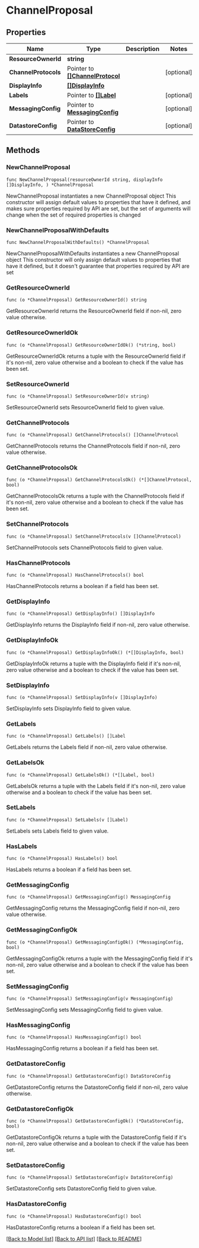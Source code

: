 # ChannelProposal

## Properties

Name | Type | Description | Notes
------------ | ------------- | ------------- | -------------
**ResourceOwnerId** | **string** |  | 
**ChannelProtocols** | Pointer to [**[]ChannelProtocol**](ChannelProtocol.md) |  | [optional] 
**DisplayInfo** | [**[]DisplayInfo**](DisplayInfo.md) |  | 
**Labels** | Pointer to [**[]Label**](Label.md) |  | [optional] 
**MessagingConfig** | Pointer to [**MessagingConfig**](MessagingConfig.md) |  | [optional] 
**DatastoreConfig** | Pointer to [**DataStoreConfig**](DataStoreConfig.md) |  | [optional] 

## Methods

### NewChannelProposal

`func NewChannelProposal(resourceOwnerId string, displayInfo []DisplayInfo, ) *ChannelProposal`

NewChannelProposal instantiates a new ChannelProposal object
This constructor will assign default values to properties that have it defined,
and makes sure properties required by API are set, but the set of arguments
will change when the set of required properties is changed

### NewChannelProposalWithDefaults

`func NewChannelProposalWithDefaults() *ChannelProposal`

NewChannelProposalWithDefaults instantiates a new ChannelProposal object
This constructor will only assign default values to properties that have it defined,
but it doesn't guarantee that properties required by API are set

### GetResourceOwnerId

`func (o *ChannelProposal) GetResourceOwnerId() string`

GetResourceOwnerId returns the ResourceOwnerId field if non-nil, zero value otherwise.

### GetResourceOwnerIdOk

`func (o *ChannelProposal) GetResourceOwnerIdOk() (*string, bool)`

GetResourceOwnerIdOk returns a tuple with the ResourceOwnerId field if it's non-nil, zero value otherwise
and a boolean to check if the value has been set.

### SetResourceOwnerId

`func (o *ChannelProposal) SetResourceOwnerId(v string)`

SetResourceOwnerId sets ResourceOwnerId field to given value.


### GetChannelProtocols

`func (o *ChannelProposal) GetChannelProtocols() []ChannelProtocol`

GetChannelProtocols returns the ChannelProtocols field if non-nil, zero value otherwise.

### GetChannelProtocolsOk

`func (o *ChannelProposal) GetChannelProtocolsOk() (*[]ChannelProtocol, bool)`

GetChannelProtocolsOk returns a tuple with the ChannelProtocols field if it's non-nil, zero value otherwise
and a boolean to check if the value has been set.

### SetChannelProtocols

`func (o *ChannelProposal) SetChannelProtocols(v []ChannelProtocol)`

SetChannelProtocols sets ChannelProtocols field to given value.

### HasChannelProtocols

`func (o *ChannelProposal) HasChannelProtocols() bool`

HasChannelProtocols returns a boolean if a field has been set.

### GetDisplayInfo

`func (o *ChannelProposal) GetDisplayInfo() []DisplayInfo`

GetDisplayInfo returns the DisplayInfo field if non-nil, zero value otherwise.

### GetDisplayInfoOk

`func (o *ChannelProposal) GetDisplayInfoOk() (*[]DisplayInfo, bool)`

GetDisplayInfoOk returns a tuple with the DisplayInfo field if it's non-nil, zero value otherwise
and a boolean to check if the value has been set.

### SetDisplayInfo

`func (o *ChannelProposal) SetDisplayInfo(v []DisplayInfo)`

SetDisplayInfo sets DisplayInfo field to given value.


### GetLabels

`func (o *ChannelProposal) GetLabels() []Label`

GetLabels returns the Labels field if non-nil, zero value otherwise.

### GetLabelsOk

`func (o *ChannelProposal) GetLabelsOk() (*[]Label, bool)`

GetLabelsOk returns a tuple with the Labels field if it's non-nil, zero value otherwise
and a boolean to check if the value has been set.

### SetLabels

`func (o *ChannelProposal) SetLabels(v []Label)`

SetLabels sets Labels field to given value.

### HasLabels

`func (o *ChannelProposal) HasLabels() bool`

HasLabels returns a boolean if a field has been set.

### GetMessagingConfig

`func (o *ChannelProposal) GetMessagingConfig() MessagingConfig`

GetMessagingConfig returns the MessagingConfig field if non-nil, zero value otherwise.

### GetMessagingConfigOk

`func (o *ChannelProposal) GetMessagingConfigOk() (*MessagingConfig, bool)`

GetMessagingConfigOk returns a tuple with the MessagingConfig field if it's non-nil, zero value otherwise
and a boolean to check if the value has been set.

### SetMessagingConfig

`func (o *ChannelProposal) SetMessagingConfig(v MessagingConfig)`

SetMessagingConfig sets MessagingConfig field to given value.

### HasMessagingConfig

`func (o *ChannelProposal) HasMessagingConfig() bool`

HasMessagingConfig returns a boolean if a field has been set.

### GetDatastoreConfig

`func (o *ChannelProposal) GetDatastoreConfig() DataStoreConfig`

GetDatastoreConfig returns the DatastoreConfig field if non-nil, zero value otherwise.

### GetDatastoreConfigOk

`func (o *ChannelProposal) GetDatastoreConfigOk() (*DataStoreConfig, bool)`

GetDatastoreConfigOk returns a tuple with the DatastoreConfig field if it's non-nil, zero value otherwise
and a boolean to check if the value has been set.

### SetDatastoreConfig

`func (o *ChannelProposal) SetDatastoreConfig(v DataStoreConfig)`

SetDatastoreConfig sets DatastoreConfig field to given value.

### HasDatastoreConfig

`func (o *ChannelProposal) HasDatastoreConfig() bool`

HasDatastoreConfig returns a boolean if a field has been set.


[[Back to Model list]](../README.md#documentation-for-models) [[Back to API list]](../README.md#documentation-for-api-endpoints) [[Back to README]](../README.md)


